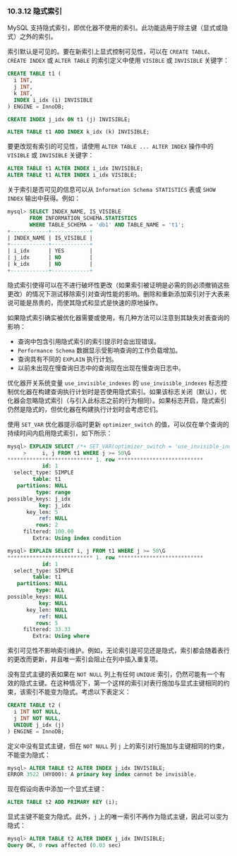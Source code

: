 ### 10.3.12 隐式索引

MySQL 支持隐式索引，即优化器不使用的索引。此功能适用于除主键（显式或隐式）之外的索引。

索引默认是可见的。要在新索引上显式控制可见性，可以在 `CREATE TABLE`、`CREATE INDEX` 或 `ALTER TABLE` 的索引定义中使用 `VISIBLE` 或 `INVISIBLE` 关键字：

```sql
CREATE TABLE t1 (
  i INT,
  j INT,
  k INT,
  INDEX i_idx (i) INVISIBLE
) ENGINE = InnoDB;

CREATE INDEX j_idx ON t1 (j) INVISIBLE;

ALTER TABLE t1 ADD INDEX k_idx (k) INVISIBLE;
```

要更改现有索引的可见性，请使用 `ALTER TABLE ... ALTER INDEX` 操作中的 `VISIBLE` 或 `INVISIBLE` 关键字：

```sql
ALTER TABLE t1 ALTER INDEX i_idx INVISIBLE;
ALTER TABLE t1 ALTER INDEX i_idx VISIBLE;
```

关于索引是否可见的信息可以从 `Information Schema STATISTICS` 表或 `SHOW INDEX` 输出中获得。例如：

```sql
mysql> SELECT INDEX_NAME, IS_VISIBLE
       FROM INFORMATION_SCHEMA.STATISTICS
       WHERE TABLE_SCHEMA = 'db1' AND TABLE_NAME = 't1';
+------------+------------+
| INDEX_NAME | IS_VISIBLE |
+------------+------------+
| i_idx      | YES        |
| j_idx      | NO         |
| k_idx      | NO         |
+------------+------------+
```

隐式索引使得可以在不进行破坏性更改（如果索引被证明是必需的则必须撤销这些更改）的情况下测试移除索引对查询性能的影响。删除和重新添加索引对于大表来说可能是昂贵的，而使其隐式和显式是快速的原地操作。

如果隐式索引确实被优化器需要或使用，有几种方法可以注意到其缺失对表查询的影响：

- 查询中包含引用隐式索引的索引提示时会出现错误。
- `Performance Schema` 数据显示受影响查询的工作负载增加。
- 查询具有不同的 `EXPLAIN` 执行计划。
- 以前未出现在慢查询日志中的查询现在出现在慢查询日志中。

优化器开关系统变量 `use_invisible_indexes` 的 `use_invisible_indexes` 标志控制优化器在构建查询执行计划时是否使用隐式索引。如果该标志关闭（默认），优化器会忽略隐式索引（与引入此标志之前的行为相同）。如果标志开启，隐式索引仍然是隐式的，但优化器在构建执行计划时会考虑它们。

使用 `SET_VAR` 优化器提示临时更新 `optimizer_switch` 的值，可以仅在单个查询的持续时间内启用隐式索引，如下所示：

```sql
mysql> EXPLAIN SELECT /*+ SET_VAR(optimizer_switch = 'use_invisible_indexes=on') */
     >     i, j FROM t1 WHERE j >= 50\G
*************************** 1. row ***************************
           id: 1
  select_type: SIMPLE
        table: t1
   partitions: NULL
         type: range
possible_keys: j_idx
          key: j_idx
      key_len: 5
          ref: NULL
         rows: 2
     filtered: 100.00
        Extra: Using index condition

mysql> EXPLAIN SELECT i, j FROM t1 WHERE j >= 50\G
*************************** 1. row ***************************
           id: 1
  select_type: SIMPLE
        table: t1
   partitions: NULL
         type: ALL
possible_keys: NULL
          key: NULL
      key_len: NULL
          ref: NULL
         rows: 5
     filtered: 33.33
        Extra: Using where
```

索引可见性不影响索引维护。例如，无论索引是可见还是隐式，索引都会随着表行的更改而更新，并且唯一索引会阻止在列中插入重复项。

没有显式主键的表如果在 `NOT NULL` 列上有任何 `UNIQUE` 索引，仍然可能有一个有效的隐式主键。在这种情况下，第一个这样的索引对表行施加与显式主键相同的约束，该索引不能变为隐式。考虑以下表定义：

```sql
CREATE TABLE t2 (
  i INT NOT NULL,
  j INT NOT NULL,
  UNIQUE j_idx (j)
) ENGINE = InnoDB;
```

定义中没有显式主键，但在 `NOT NULL` 列 `j` 上的索引对行施加与主键相同的约束，不能变为隐式：

```sql
mysql> ALTER TABLE t2 ALTER INDEX j_idx INVISIBLE;
ERROR 3522 (HY000): A primary key index cannot be invisible.
```

现在假设向表中添加一个显式主键：

```sql
ALTER TABLE t2 ADD PRIMARY KEY (i);
```

显式主键不能变为隐式。此外，`j` 上的唯一索引不再作为隐式主键，因此可以变为隐式：

```sql
mysql> ALTER TABLE t2 ALTER INDEX j_idx INVISIBLE;
Query OK, 0 rows affected (0.03 sec)
```